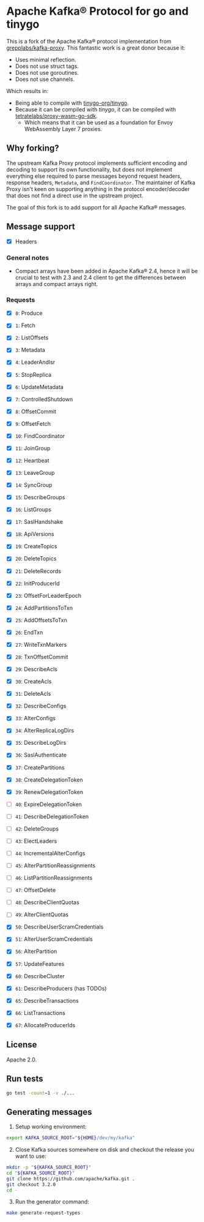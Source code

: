 # Apache Kafka® Protocol for go and tinygo

This is a fork of the Apache Kafka® protocol implementation from [grepplabs/kafka-proxy](https://github.com/grepplabs/kafka-proxy). This fantastic work is a great donor because it:

- Uses minimal reflection.
- Does not use struct tags.
- Does not use goroutines.
- Does not use channels.

Which results in:

- Being able to compile with [tinygo-org/tinygo](https://github.com/tinygo-org/tinygo).
- Because it can be compiled with _tinygo_, it can be compiled with [tetratelabs/proxy-wasm-go-sdk](https://github.com/tetratelabs/proxy-wasm-go-sdk).
  - Which means that it can be used as a foundation for Envoy WebAssembly Layer 7 proxies.

## Why forking?

The upstream Kafka Proxy protocol implements sufficient encoding and decoding to support its own functionality, but does not implement everything else required to parse messages beyond request headers, response headers, `Metadata`, and `FindCoordinator`. The maintainer of Kafka Proxy isn't keen on supporting anything in the protocol encoder/decoder that does not find a direct use in the upstream project.

The goal of this fork is to add support for all Apache Kafka® messages.

## Message support

- [x] Headers

### General notes

- Compact arrays have been added in Apache Kafka® 2.4, hence it will be crucial to test with 2.3 and 2.4 client to get the differences between arrays and compact arrays right.

### Requests

- [x] `0`: Produce
- [x] `1`: Fetch
- [x] `2`: ListOffsets
- [x] `3`: Metadata
- [x] `4`: LeaderAndIsr
- [x] `5`: StopReplica
- [x] `6`: UpdateMetadata
- [x] `7`: ControlledShutdown
- [x] `8`: OffsetCommit
- [x] `9`: OffsetFetch

- [x] `10`: FindCoordinator
- [x] `11`: JoinGroup
- [x] `12`: Heartbeat
- [x] `13`: LeaveGroup
- [x] `14`: SyncGroup
- [x] `15`: DescribeGroups
- [x] `16`: ListGroups
- [x] `17`: SaslHandshake
- [x] `18`: ApiVersions
- [x] `19`: CreateTopics

- [x] `20`: DeleteTopics
- [x] `21`: DeleteRecords
- [x] `22`: InitProducerId
- [x] `23`: OffsetForLeaderEpoch
- [x] `24`: AddPartitionsToTxn
- [x] `25`: AddOffsetsToTxn
- [x] `26`: EndTxn
- [x] `27`: WriteTxnMarkers
- [x] `28`: TxnOffsetCommit
- [x] `29`: DescribeAcls

- [x] `30`: CreateAcls
- [x] `31`: DeleteAcls
- [x] `32`: DescribeConfigs
- [x] `33`: AlterConfigs
- [x] `34`: AlterReplicaLogDirs
- [x] `35`: DescribeLogDirs
- [x] `36`: SaslAuthenticate
- [x] `37`: CreatePartitions
- [x] `38`: CreateDelegationToken
- [x] `39`: RenewDelegationToken

- [ ] `40`: ExpireDelegationToken
- [ ] `41`: DescribeDelegationToken
- [ ] `42`: DeleteGroups
- [ ] `43`: ElectLeaders
- [ ] `44`: IncrementalAlterConfigs
- [ ] `45`: AlterPartitionReassignments
- [ ] `46`: ListPartitionReassignments
- [ ] `47`: OffsetDelete
- [ ] `48`: DescribeClientQuotas
- [ ] `49`: AlterClientQuotas

- [x] `50`: DescribeUserScramCredentials
- [x] `51`: AlterUserScramCredentials
- [x] `56`: AlterPartition
- [x] `57`: UpdateFeatures

- [x] `60`: DescribeCluster
- [x] `61`: DescribeProducers (has TODOs)
- [x] `65`: DescribeTransactions
- [x] `66`: ListTransactions
- [x] `67`: AllocateProducerIds

## License 

Apache 2.0.

## Run tests

```sh
go test -count=1 -v ./...
```

## Generating messages

1. Setup working environment:

```sh
export KAFKA_SOURCE_ROOT="${HOME}/dev/my/kafka"
```

2. Close Kafka sources somewhere on disk and checkout the release you want to use:

```sh
mkdir -p "${KAFKA_SOURCE_ROOT}"
cd "${KAFKA_SOURCE_ROOT}"
git clone https://github.com/apache/kafka.git .
git checkout 3.2.0
cd -
```

3. Run the generator command:

```sh
make generate-request-types
```
